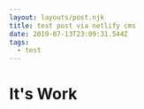 ```yaml
---
layout: layouts/post.njk
title: test post via netlify cms
date: 2019-07-13T23:09:31.544Z
tags:
  - test
---
```

# **It's Work**
